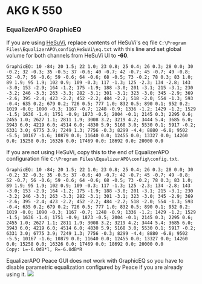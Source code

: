 # AKG K 550
### EqualizerAPO GraphicEQ
If you are using [HeSuVi](https://sourceforge.net/projects/hesuvi/), replace contents of HeSuVi's eq file `C:\Program Files\EqualizerAPO\config\HeSuVi\eq.txt` with this line and set global volume for both channels from HeSuVi UI to **-60**.
```
GraphicEQ: 10 -84; 20 1.5; 22 1.0; 23 0.8; 25 0.4; 26 0.3; 28 0.0; 30 -0.2; 32 -0.3; 35 -0.5; 37 -0.6; 40 -0.7; 42 -0.7; 45 -0.7; 49 -0.8; 52 -0.7; 56 -0.6; 59 -0.6; 64 -0.6; 68 -0.5; 73 -0.2; 78 0.3; 83 1.0; 89 1.9; 95 1.9; 102 0.9; 109 -0.3; 117 -1.3; 125 -2.3; 134 -2.8; 143 -3.0; 153 -2.9; 164 -1.2; 175 -1.9; 188 -3.0; 201 -3.1; 215 -3.1; 230 -3.2; 246 -3.3; 263 -3.3; 282 -3.1; 301 -3.1; 323 -3.0; 345 -2.9; 369 -2.6; 395 -2.4; 423 -2.2; 452 -2.2; 484 -2.2; 518 -2.0; 554 -1.3; 593 -0.4; 635 0.2; 679 0.2; 726 0.5; 777 1.0; 832 0.5; 890 0.1; 952 0.2; 1019 -0.0; 1090 -0.3; 1167 -0.7; 1248 -0.9; 1336 -1.2; 1429 -1.2; 1529 -1.5; 1636 -1.4; 1751 -0.9; 1873 -0.5; 2004 -0.1; 2145 0.3; 2295 0.6; 2455 1.0; 2627 1.1; 2811 1.9; 3008 3.2; 3219 4.2; 3444 5.4; 3685 6.0; 3943 6.0; 4219 6.0; 4514 6.0; 4830 5.9; 5168 3.0; 5530 0.1; 5917 -0.2; 6331 3.0; 6775 3.9; 7249 1.3; 7756 -0.3; 8299 -4.4; 8880 -6.8; 9502 -5.5; 10167 -1.6; 10879 0.0; 11640 0.0; 12455 0.0; 13327 0.0; 14260 0.0; 15258 0.0; 16326 0.0; 17469 0.0; 18692 0.0; 20000 0.0
```
If you are not using HeSuVi, copy this to the end of EqualizerAPO configuration file `C:\Program Files\EqualizerAPO\config\config.txt`.
```
GraphicEQ: 10 -84; 20 1.5; 22 1.0; 23 0.8; 25 0.4; 26 0.3; 28 0.0; 30 -0.2; 32 -0.3; 35 -0.5; 37 -0.6; 40 -0.7; 42 -0.7; 45 -0.7; 49 -0.8; 52 -0.7; 56 -0.6; 59 -0.6; 64 -0.6; 68 -0.5; 73 -0.2; 78 0.3; 83 1.0; 89 1.9; 95 1.9; 102 0.9; 109 -0.3; 117 -1.3; 125 -2.3; 134 -2.8; 143 -3.0; 153 -2.9; 164 -1.2; 175 -1.9; 188 -3.0; 201 -3.1; 215 -3.1; 230 -3.2; 246 -3.3; 263 -3.3; 282 -3.1; 301 -3.1; 323 -3.0; 345 -2.9; 369 -2.6; 395 -2.4; 423 -2.2; 452 -2.2; 484 -2.2; 518 -2.0; 554 -1.3; 593 -0.4; 635 0.2; 679 0.2; 726 0.5; 777 1.0; 832 0.5; 890 0.1; 952 0.2; 1019 -0.0; 1090 -0.3; 1167 -0.7; 1248 -0.9; 1336 -1.2; 1429 -1.2; 1529 -1.5; 1636 -1.4; 1751 -0.9; 1873 -0.5; 2004 -0.1; 2145 0.3; 2295 0.6; 2455 1.0; 2627 1.1; 2811 1.9; 3008 3.2; 3219 4.2; 3444 5.4; 3685 6.0; 3943 6.0; 4219 6.0; 4514 6.0; 4830 5.9; 5168 3.0; 5530 0.1; 5917 -0.2; 6331 3.0; 6775 3.9; 7249 1.3; 7756 -0.3; 8299 -4.4; 8880 -6.8; 9502 -5.5; 10167 -1.6; 10879 0.0; 11640 0.0; 12455 0.0; 13327 0.0; 14260 0.0; 15258 0.0; 16326 0.0; 17469 0.0; 18692 0.0; 20000 0.0
Copy: L=-6.0dB*l, R=-6.0dB*R
```
EqualizerAPO Peace GUI does not work with GraphicEQ so you have to disable parametric equalization configured by Peace if you are already using it.
![](https://raw.githubusercontent.com/jaakkopasanen/AutoEq/master/results/Innerfidelity%202017/headphoncecom/onear/AKG%20K%20550/AKG%20K%20550.png)
